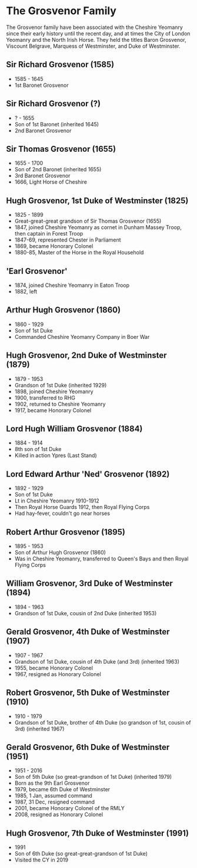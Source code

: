 # The Grosvenor Family

The Grosvenor family have been associated with the Cheshire Yeomanry since their early history until the recent day, and at times the City of London Yeomanry and the North Irish Horse. They held the titles Baron Grosvenor, Viscount Belgrave, Marquess of Westminster, and Duke of Westminster.

## Sir Richard Grosvenor (1585)

* 1585 - 1645
* 1st Baronet Grosvenor

## Sir Richard Grosvenor (?)

* ? - 1655
* Son of 1st Baronet (inherited 1645)
* 2nd Baronet Grosvenor

## Sir Thomas Grosvenor (1655)

* 1655 - 1700
* Son of 2nd Baronet (inherited 1655)
* 3rd Baronet Grosvenor
* 1666, Light Horse of Cheshire

## Hugh Grosvenor, 1st Duke of Westminster (1825)

* 1825 - 1899
* Great-great-great grandson of Sir Thomas Grosvenor (1655)
* 1847, joined Cheshire Yeomanry as cornet in Dunham Massey Troop, then captain in Forest Troop
* 1847-69, represented Chester in Parliament
* 1869, became Honorary Colonel
* 1880-85, Master of the Horse in the Royal Household

## 'Earl Grosvenor'

* 1874, joined Cheshire Yeomanry in Eaton Troop
* 1882, left

## Arthur Hugh Grosvenor (1860)

* 1860 - 1929
* Son of 1st Duke
* Commanded Cheshire Yeomanry Company in Boer War

## Hugh Grosvenor, 2nd Duke of Westminster (1879)

* 1879 - 1953
* Grandson of 1st Duke (inherited 1929)
* 1898, joined Cheshire Yeomanry
* 1900, transferred to RHG
* 1902, returned to Cheshire Yeomanry
* 1917, became Honorary Colonel

## Lord Hugh William Grosvenor (1884)

* 1884 - 1914
* 8th son of 1st Duke
* Killed in action Ypres (Last Stand)

## Lord Edward Arthur 'Ned' Grosvenor (1892)

* 1892 - 1929
* Son of 1st Duke
* Lt in Cheshire Yeomanry 1910-1912
* Then Royal Horse Guards 1912, then Royal Flying Corps
* Had hay-fever, couldn't go near horses

## Robert Arthur Grosvenor (1895)

* 1895 - 1953
* Son of Arthur Hugh Grosvenor (1860)
* Was in Cheshire Yeomanry, transferred to Queen's Bays and then Royal Flying Corps

## William Grosvenor, 3rd Duke of Westminster (1894)

* 1894 - 1963
* Grandson of 1st Duke, cousin of 2nd Duke (inherited 1953)

## Gerald Grosvenor, 4th Duke of Westminster (1907)

* 1907 - 1967
* Grandson of 1st Duke, cousin of 4th Duke (and 3rd) (inherited 1963)
* 1955, became Honorary Colonel
* 1967, resigned as Honorary Colonel

## Robert Grosvenor, 5th Duke of Westminster (1910)

* 1910 - 1979
* Grandson of 1st Duke, brother of 4th Duke (so grandson of 1st, cousin of 3rd) (inherited 1967)

## Gerald Grosvenor, 6th Duke of Westminster (1951)

* 1951 - 2016
* Son of 5th Duke (so great-grandson of 1st Duke) (inherited 1979)
* Born as the 9th Earl Grosvenor
* 1979, became 6th Duke of Westminster
* 1985, 1 Jan, assumed command
* 1987, 31 Dec, resigned command
* 2001, became Honorary Colonel of the RMLY
* 2008, resigned as Honorary Colonel

## Hugh Grosvenor, 7th Duke of Westminster (1991)

* 1991
* Son of 6th Duke (so great-great-grandson of 1st Duke)
* Visited the CY in 2019
